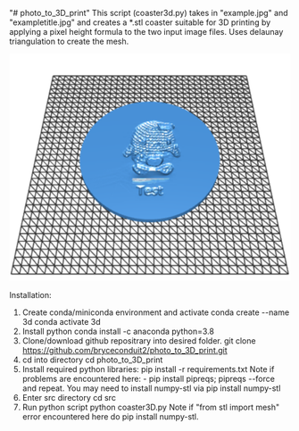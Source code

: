 "# photo_to_3D_print" 
This script (coaster3d.py) takes in "example.jpg" and "exampletitle.jpg" and creates a *.stl coaster suitable for 3D printing by applying a pixel height formula to the two input image files. Uses delaunay triangulation to create the mesh.

![Alt text](/output/outputstl.jpg?raw=true "Title")

Installation:
1) Create conda/miniconda environment and activate
conda create --name 3d 
conda activate 3d 
2) Install python
conda install -c anaconda python=3.8
3) Clone/download github repositrary into desired folder.
git clone https://github.com/bryceconduit2/photo_to_3D_print.git
4) cd into directory
cd photo_to_3D_print
5) Install required python libraries:
pip install -r requirements.txt
Note if problems are encountered here: - pip install pipreqs; pipreqs --force and repeat. You may need to install numpy-stl via pip install numpy-stl
6) Enter src directory
cd src
7) Run python script
python coaster3D.py
Note if "from stl import mesh" error encountered here do pip install numpy-stl.
